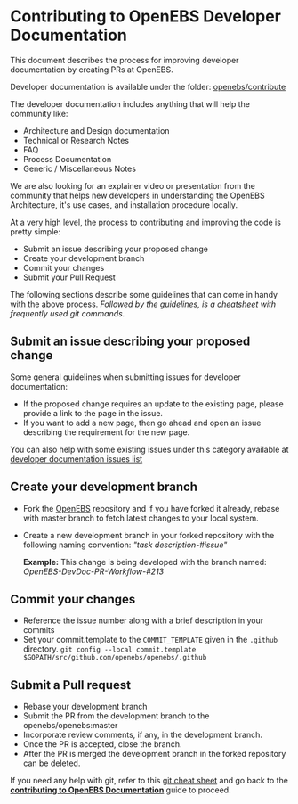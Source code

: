 # Contributing to OpenEBS Developer Documentation

This document describes the process for improving developer documentation by creating PRs at OpenEBS.

Developer documentation is available under the folder: [openebs/contribute](https://github.com/openebs/openebs/tree/master/contribute)

The developer documentation includes anything that will help the community like:

- Architecture and Design documentation
- Technical or Research Notes
- FAQ
- Process Documentation
- Generic / Miscellaneous Notes

We are also looking for an explainer video or presentation from the community that helps new developers in understanding the OpenEBS Architecture, it's use cases, and installation procedure locally.

At a very high level, the process to contributing and improving the code is pretty simple:

- Submit an issue describing your proposed change
- Create your development branch
- Commit your changes
- Submit your Pull Request

The following sections describe some guidelines that can come in handy with the above process.
*Followed by the guidelines, is a [cheatsheet](https://github.com/openebs/openebs/blob/master/contribute/git-cheatsheet.md) with frequently used git commands.*

## Submit an issue describing your proposed change

Some general guidelines when submitting issues for developer documentation:

- If the proposed change requires an update to the existing page, please provide a link to the page in the issue.
- If you want to add a new page, then go ahead and open an issue describing the requirement for the new page.

You can also help with some existing issues under this category available at [developer documentation issues list](https://github.com/openebs/openebs/labels/documentation%2Fdevel)

## Create your development branch

- Fork the [OpenEBS](www.github.com/openebs/openebs) repository and if you have forked it already, rebase with master branch to fetch latest changes to your local system.
- Create a new development branch in your forked repository with the following naming convention: *"task description-#issue"*

  **Example:** This change is being developed with the branch named: *OpenEBS-DevDoc-PR-Workflow-#213*

## Commit your changes

- Reference the issue number along with a brief description in your commits
- Set your commit.template to the `COMMIT_TEMPLATE` given in the `.github` directory.
  `git config --local commit.template $GOPATH/src/github.com/openebs/openebs/.github`

## Submit a Pull request

- Rebase your development branch
- Submit the PR from the development branch to the openebs/openebs:master
- Incorporate review comments, if any, in the development branch.
- Once the PR is accepted, close the branch.
- After the PR is merged the development branch in the forked repository can be deleted.

If you need any help with git, refer to this [git cheat sheet](./git-cheatsheet.md) and go back to the [**contributing to OpenEBS Documentation**](../CONTRIBUTING.md) guide to proceed.